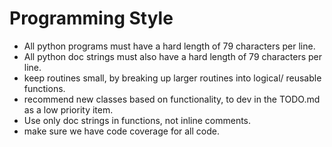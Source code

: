 # Programming Style

- All python programs must have a hard length of 79 characters per line.
- All python doc strings must also have a hard length of 79 characters per line.
- keep routines small, by breaking up larger routines into logical/
reusable functions.
- recommend new classes based on functionality,
to dev in the TODO.md as a low priority item.
- Use only doc strings in functions, not inline comments.
- make sure we have code coverage for all code.

